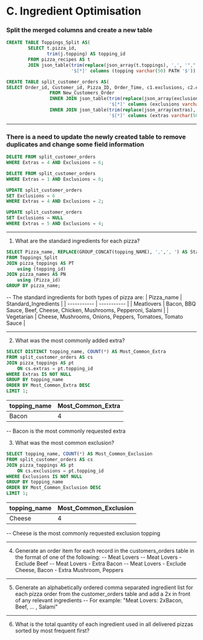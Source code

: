 # C. Ingredient Optimisation
            
### Split the merged columns and create a new table

```sql
CREATE TABLE Toppings_Split AS(
		SELECT t.pizza_id,
			   trim(j.topping) AS topping_id
		FROM pizza_recipes AS t
		JOIN json_table(trim(replace(json_array(t.toppings), ',', '","')),
						'$[*]' columns (topping varchar(50) PATH '$')) j );
```
                        
          
```sql
CREATE TABLE split_customer_orders AS(                
SELECT Order_id, Customer_id, Pizza_ID, Order_Time, c1.exclusions, c2.extras
				FROM New_Customers_Order
				INNER JOIN json_table(trim(replace(json_array(exclusions), ',', '","')),
									  '$[*]' columns (exclusions varchar(50) PATH '$')) AS c1
				INNER JOIN json_table(trim(replace(json_array(extras), ',', '","')),
									  '$[*]' columns (extras varchar(50) PATH '$')) AS c2);  
```
---
                                      
### There is a need to update the newly created table to remove duplicates and change some field information

```sql
DELETE FROM split_customer_orders
WHERE Extras = 4 AND Exclusions = 6;
```

```sql
DELETE FROM split_customer_orders
WHERE Extras = 1 AND Exclusions = 6;
```

```sql
UPDATE split_customer_orders
SET Exclusions = 6 
WHERE Extras = 4 AND Exclusions = 2;
```

```sql
UPDATE split_customer_orders
SET Exclusions = NULL 
WHERE Extras = 5 AND Exclusions = 4;
```

---
                        
1. What are the standard ingredients for each pizza?
```sql
SELECT Pizza_name, REPLACE(GROUP_CONCAT(topping_NAME), ',',', ') AS Standard_Ingredients
FROM Toppings_Split
JOIN pizza_toppings AS PT
	using (topping_id)
JOIN pizza_names AS PN
	using (Pizza_id)
GROUP BY pizza_name;
```

-- The standard ingredients for both types of pizza are:
| Pizza_name	| Standard_Ingredients |
| ----------- | ----------- |
| Meatlovers |	Bacon, BBQ Sauce, Beef, Cheese, Chicken, Mushrooms, Pepperoni, Salami |
| Vegetarian |	Cheese, Mushrooms, Onions, Peppers, Tomatoes, Tomato Sauce |

---

2. What was the most commonly added extra?

```sql
SELECT DISTINCT topping_name, COUNT(*) AS Most_Common_Extra
FROM split_customer_orders AS cs
JOIN pizza_toppings AS pt
	ON cs.extras = pt.topping_id
WHERE Extras IS NOT NULL
GROUP BY topping_name
ORDER BY Most_Common_Extra DESC
LIMIT 1;
```
| topping_name	| Most_Common_Extra |
| ----------- | ----------- |
| Bacon	| 4 |

-- Bacon is the most commonly requested extra

3. What was the most common exclusion?

```sql
SELECT topping_name, COUNT(*) AS Most_Common_Exclusion
FROM split_customer_orders AS cs
JOIN pizza_toppings AS pt
	ON cs.exclusions = pt.topping_id
WHERE Exclusions IS NOT NULL
GROUP BY topping_name
ORDER BY Most_Common_Exclusion DESC
LIMIT 1;
```
| topping_name	| Most_Common_Exclusion |
| ----------- | ----------- |
| Cheese	| 4 |

-- Cheese is the most commonly requested exclusion topping

---

4. Generate an order item for each record in the customers_orders table in the format of one of the following:
-- Meat Lovers
-- Meat Lovers - Exclude Beef
-- Meat Lovers - Extra Bacon
-- Meat Lovers - Exclude Cheese, Bacon - Extra Mushroom, Peppers

---


5. Generate an alphabetically ordered comma separated ingredient list for each pizza order from the customer_orders table and add a 2x in front of any relevant ingredients
-- For example: "Meat Lovers: 2xBacon, Beef, ... , Salami"

---

6. What is the total quantity of each ingredient used in all delivered pizzas sorted by most frequent first?
